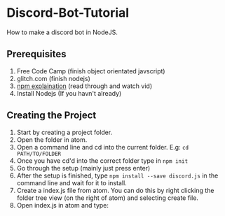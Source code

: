 # Discord-Bot-Tutorial
How to make a discord bot in NodeJS.
## Prerequisites
1. Free Code Camp (finish object orientated javscript)
2. glitch.com (finish nodejs)
3. [npm explaination](https://docs.npmjs.com/getting-started/what-is-npm) (read through and watch vid)
4. Install Nodejs (If you havn't already)
## Creating the Project
1. Start by creating a project folder.
2. Open the folder in atom.
3. Open a command line and cd into the current folder. E.g: `cd PATH/TO/FOLDER`
4. Once you have cd'd into the correct folder type in `npm init`
5. Go through the setup (mainly just press enter)
7. After the setup is finished, type `npm install --save discord.js` in the command line and wait for it to install.
8. Create a index.js file from atom. You can do this by right clicking the folder tree view (on the right of atom) and selecting create file.
9. Open index.js in atom and type:
